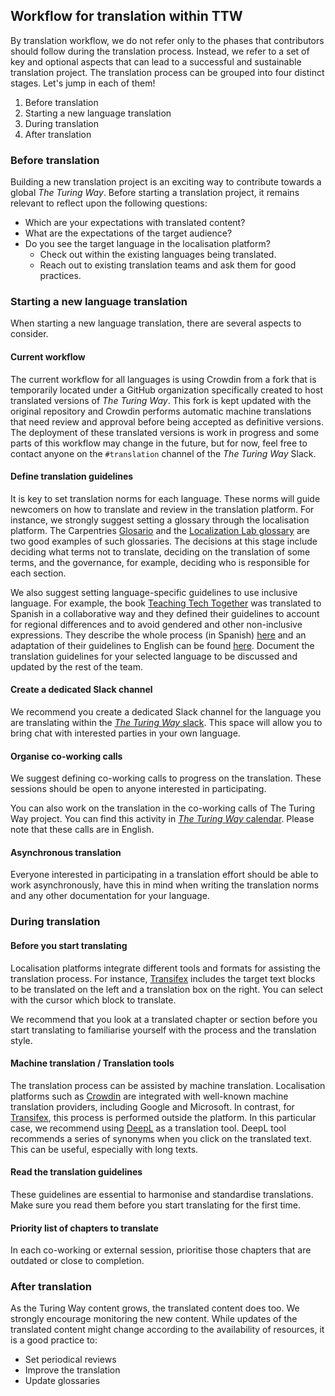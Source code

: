 ## Workflow for translation within TTW

By translation workflow, we do not refer only to the phases that contributors should follow during the translation process. 
Instead, we refer to a set of key and optional aspects that can lead to a successful and sustainable translation project. 
The translation process can be grouped into four distinct stages. 
Let's jump in each of them!

1. Before translation
2. Starting a new language translation
3. During translation
4. After translation

### Before translation

Building a new translation project is an exciting way to contribute towards a global _The Turing Way_. 
Before starting a translation project, it remains relevant to reflect upon the following questions:
- Which are your expectations with translated content? 
- What are the expectations of the target audience?
- Do you see the target language in the localisation platform?
    - Check out within the existing languages being translated. 
    - Reach out to existing translation teams and ask them for good practices.

### Starting a new language translation 

When starting a new language translation, there are several aspects to consider.

#### Current workflow

The current workflow for all languages is using Crowdin from a fork that is temporarily located under a GitHub organization specifically created to host translated versions of _The Turing Way_. 
This fork is kept updated with the original repository and Crowdin performs automatic machine translations that need review and approval before being accepted as definitive versions.
The deployment of these translated versions is work in progress and some parts of this workflow may change in the future, but for now, feel free to contact anyone on the `#translation` channel of the _The Turing Way_ Slack.


#### Define translation guidelines

It is key to set translation norms for each language.
These norms will guide newcomers on how to translate and review in the translation platform.
For instance, we strongly suggest setting a glossary through the localisation platform.
The Carpentries [Glosario](https://glosario.carpentries.org/) and the [Localization Lab glossary](https://www.localizationlab.org/glossaries) are two good examples of such glossaries. 
The decisions at this stage include deciding what terms not to translate, deciding on the translation of some terms, and the governance, for example, deciding who is responsible for each section.

We also suggest setting language-specific guidelines to use inclusive language.
For example, the book [Teaching Tech Together](https://teachtogether.tech/) was translated to Spanish in a collaborative way and they defined their guidelines to account for regional differences and to avoid gendered and other non-inclusive expressions.
They describe the whole process (in Spanish) [here](https://teachtogether.tech/es/index.html#s:traduccion) and an adaptation of their guidelines to English can be found [here](https://github.com/gvwilson/teachtogether.tech#translations). 
Document the translation guidelines for your selected language to be discussed and updated by the rest of the team.


#### Create a dedicated Slack channel

We recommend you create a dedicated Slack channel for the language you are translating within the [_The Turing Way_ slack](theturingway.slack.com).
This space will allow you to bring chat with interested parties in your own language. 

#### Organise co-working calls

We suggest defining co-working calls to progress on the translation.
These sessions should be open to anyone interested in participating.

You can also work on the translation in the co-working calls of The Turing Way project. 
You can find this activity in [_The Turing Way_ calendar](https://calendar.google.com/calendar?cid=dGhldHVyaW5nd2F5QGdtYWlsLmNvbQ).
Please note that these calls are in English.

#### Asynchronous translation

Everyone interested in participating in a translation effort should be able to work asynchronously, have this in mind when writing the translation norms and any other documentation for your language.

### During translation

#### Before you start translating

Localisation platforms integrate different tools and formats for assisting the translation process.
For instance, [Transifex](https://www.transifex.com/) includes the target text blocks to be translated on the left and a translation box on the right. 
You can select with the cursor which block to translate. 

We recommend that you look at a translated chapter or section before you start translating to familiarise yourself with the process and the translation style.

#### Machine translation / Translation tools

The translation process can be assisted by machine translation.
Localisation platforms such as [Crowdin](https://crowdin.com/?gclid=CjwKCAiAvriMBhAuEiwA8Cs5ldEGwrOeDJtdY2kneF6vBXx8hYiXD1oJPcWB1SO0VBSTuz60AaDYUhoCj_8QAvD_BwE) are integrated with well-known machine translation providers, including Google and Microsoft. 
In contrast, for [Transifex](https://www.transifex.com/), this process is performed outside the platform. 
In this particular case, we recommend using [DeepL](https://www.deepl.com/) as a translation tool. 
DeepL tool recommends a series of synonyms when you click on the translated text. 
This can be useful, especially with long texts. 

#### Read the translation guidelines

These guidelines are essential to harmonise and standardise translations. 
Make sure you read them before you start translating for the first time.

#### Priority list of chapters to translate

In each co-working or external session, prioritise those chapters that are outdated or close to completion.

### After translation

As the Turing Way content grows, the translated content does too.
We strongly encourage monitoring the new content.
While updates of the translated content might change according to the availability of resources, it is a good practice to:

* Set periodical reviews
* Improve the translation
* Update glossaries